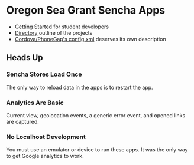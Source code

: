 # Oregon Sea Grant Sencha Apps

- [Getting Started](docs/getting-started.md) for student developers
- [Directory](docs/directory.md) outline of the projects
- [Cordova/PhoneGap's config.xml](docs/config.xml.md) deserves its own description

## Heads Up

### Sencha Stores Load Once

The only way to reload data in the apps is to restart the app.

### Analytics Are Basic

Current view, geolocation events, a generic error event, and opened links are captured.

### No Localhost Development

You must use an emulator or device to run these apps. It was the only way to get Google analytics to work.
